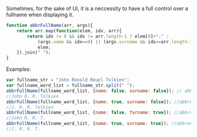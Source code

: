 Sometimes, for the sake of UI, it is a neccessity to have a full control over a fullname when displaying it.

```javascript
function abbrFullName(arr, args){
    return arr.map(function(elem, idx, arr){
        return idx != 0 && idx != arr.length-1 ? elem[0]+"." : 
            (args.name && idx==0) || (args.surname && idx==arr.length-1) ? elem[0]+"." : 
            elem;
    }).join(" ");
}
```
Examples:
```javascript
var fullname_str = "John Ronald Reuel Tolkien";
var fullname_word_list = fullname_str.split(" ");
abbrFullName(fullname_word_list, {name: false, surname: false}); // abbreviate only middle names
//John R. R. Tolkien
abbrFullName(fullname_word_list, {name: true, surname: false}); //abbreviate name too
//J. R. R. Tolkien
abbrFullName(fullname_word_list, {name: false, furname: true}); //abbreviate surname too
//John R. R. T.
abbrFullName(fullname_word_list, {name: true, surname: true}); //abbreviate name and surname too
//J. R. R. T.
```
